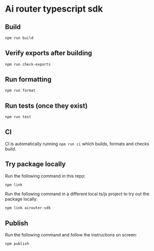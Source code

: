 # Ai router typescript sdk

## Build

```sh
npm run build
```

## Verify exports after building

```sh
npm run check-exports
```

## Run formatting

```sh
npm run format
```

## Run tests (once they exist)

```sh
npm run test
```

## CI

CI is automatically running `npm run ci` which builds, formats and checks build.

## Try package locally

Run the following command in this repo:

```sh
npm link
```

Run the following command in a different local ts/js project to try out the package locally:

```sh
npm link airouter-sdk
```

## Publish

Run the following command and follow the instructions on screen:

```sh
npm publish
```
